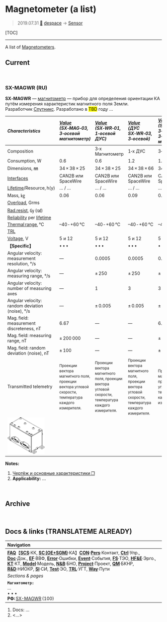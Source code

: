 # Magnetometer (a list)
> 2019.07.31 [🚀](../index/index.md) [despace](index.md) → [Sensor](sensor.md)

[TOC]

---

A list of [Magnetometers](sensor.md).

## Current


<p style="page-break-after:always"> </p>

### SX-MAGWR (RU)

**SX‑MAGWR** — [магнитометр](sensor.md) — прибор для определения ориентации КА путём измерения характеристик магнитного поля Земли.  
Разработчик [Спутникс](contact/sputnix.md). Разработано в <mark>TBD</mark> году …

|*Characteristics*|*[Value](si.md)<br> (SX‑MAG‑03,<br> 3‑осевой<br> магнитометр)*|*[Value](si.md)<br> (SX‑WR‑01,<br> 1‑осевой ДУС)*|*[Value](si.md)<br> (ДУС SX‑WR‑03,<br> 3‑осевой)*|*[Value](si.md)<br> (SX‑MAGWR‑01,<br> 3‑осевой ДУС и<br> 3‑осевой<br> магнитометр)*|
|:--|:--|:--|:--|:--|
|Composition| |3‑x Магнитометр|1‑x ДУС|3‑x ДУС|3‑x ДУС<br> 3‑x Магнитометр|
|Consumption, W|0.6|0.6|1.2|1.5|
|Dimensions, ㎜|34 × 38 × 25|34 × 38 × 25|34 × 38 × 66|34 × 38 × 66|
|[Interfaces](interface.md)|CAN2B или SpaceWire|CAN2B или SpaceWire|CAN2B или SpaceWire|CAN2B или SpaceWire|
|[Lifetime](lifetime.md)/Resource, h(y)|… / …|… / …|… / …|… / …|
|Mass, ㎏|0.06|0.06|0.09|0.1|
|[Overload](vibration.md), Grms| | | | |
|[Rad.resist](ion_rad.md), ㏉ (㎭)| | | | |
|[Reliability](qm.md) per [lifetime](lifetime.md)| | | | |
|[Thermal range](tcs.md), ℃|–40 ‑ +60 ℃|–40 ‑ +60 ℃|–40 ‑ +60 ℃|–40 ‑ +60 ℃|
|[TRL](trl.md)| | | | |
|[Voltage](sps.md), V|5 и 12|5 и 12|5 и 12|5 и 12|
|**【Specific】**|• • •|• • •|• • •|• • •|
|Angular velocity: measurement resolution, °/s|—|0.0005|0.0005|0.0005|
|Angular velocity: measuring range, °/s|—|± 250|± 250|± 250|
|Angular velocity: number of measuring axes|—|1|3|3|
|Angular velocity: random deviation (noise), °/s|—|± 0.005|± 0.005|± 0.005|
|Mag. field: measurement discreteness, nT|6.67|—|—|6.67|
|Mag. field: measuring range, nT|± 200 000|—|—|± 200 000|
|Mag. field: random deviation (noise), nT| ± 100|—|—|± 100|
|Transmitted telemetry|<small>Проекции вектора магнитного поля, проекции вектора угловой скорости, температура каждого измерителя.</small>|<small>Проекции вектора магнитного поля, проекции вектора угловой скорости, температура каждого измерителя.</small>|<small>Проекции вектора магнитного поля, проекции вектора угловой скорости, температура каждого измерителя.</small>|<small>Проекции вектора магнитного поля, проекции вектора угловой скорости, температура каждого измерителя.</small>|
|[![](f/sensor/s/sx_magwr_pic1_thumb.png)](f/sensor/s/sx_magwr_pic1.png)| | | | |

**Notes:**

   1. [Чертёж и основные характеристики ❐](f/sensor/s/sx_magwr_sputnix_ru.pdf)
   1. **Applicability:** …



<p style="page-break-after:always"> </p>

## Archive


<p style="page-break-after:always"> </p>

## Docs & links (TRANSLATEME ALREADY)
|Navigation|
|:--|
|**[FAQ](faq.md)**【**[SCS](scs.md)**·КК, **[SC (OE+SGM)](sc.md)**·КА】**[CON](contact.md)·[Pers](person.md)**·Контакт, **[Ctrl](control.md)**·Упр., **[Doc](doc.md)**·Док., **[EF](ef.md)**·ВВФ, **[Error](error.md)**·Ошибки, **[Event](event.md)**·События, **[FS](fs.md)**·ТЭО, **[HF&E](hfe.md)**·Эрго., **[KT](kt.md)**·КТ, **[Model](model.md)**·Модель, **[N&B](nnb.md)**·БНО, **[Project](project.md)**·Проект, **[QM](qm.md)**·БКНР, **[R&D](rnd.md)**·НИОКР, **[SI](si.md)**·СИ, **[Test](test.md)**·ЭО, **[TRL](trl.md)**·УГТ, **[Way](way.md)**·Пути|
|*Sections & pages*|
|**`Магнитометр:`**<br> … <br>• • •<br> **РФ:** [SX-MAGWR](mtm_lst.md) (100)|

   1. Docs: …
   1. <…>
